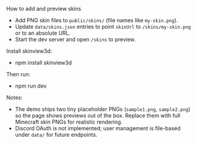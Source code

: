 How to add and preview skins

- Add PNG skin files to `public/skins/` (file names like `my-skin.png`).
- Update `data/skins.json` entries to point `skinUrl` to `/skins/my-skin.png` or to an absolute URL.
- Start the dev server and open `/skins` to preview.

Install skinview3d:

- npm install skinview3d

Then run:

- npm run dev

Notes:
- The demo ships two tiny placeholder PNGs (`sample1.png`, `sample2.png`) so the page shows previews out of the box. Replace them with full Minecraft skin PNGs for realistic rendering.
- Discord OAuth is not implemented; user management is file-based under `data/` for future endpoints.
